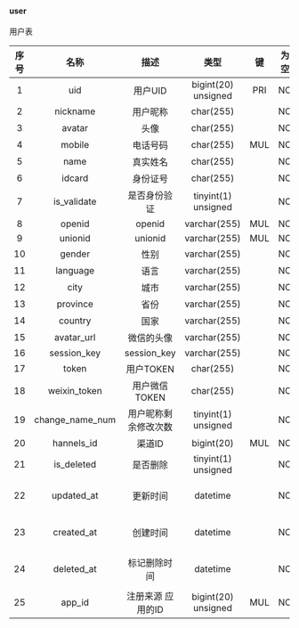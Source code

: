 #### user 
用户表

| 序号 | 名称 | 描述 | 类型 | 键 | 为空 | 额外 | 默认值 |
| :--: | :--: | :--: | :--: | :--: | :--: | :--: | :--: |
| 1 | uid | 用户UID | bigint(20) unsigned | PRI | NO | auto_increment |  |
| 2 | nickname | 用户昵称 | char(255) |  | NO |  | '' |
| 3 | avatar | 头像 | char(255) |  | NO |  | '' |
| 4 | mobile | 电话号码 | char(255) | MUL | NO |  | '' |
| 5 | name | 真实姓名 | char(255) |  | NO |  | '' |
| 6 | idcard | 身份证号 | char(255) |  | NO |  | '' |
| 7 | is_validate | 是否身份验证 | tinyint(1) unsigned |  | NO |  | 0 |
| 8 | openid | openid | varchar(255) | MUL | NO |  | '' |
| 9 | unionid | unionid | varchar(255) | MUL | NO |  | '' |
| 10 | gender | 性别 | varchar(255) |  | NO |  | '' |
| 11 | language | 语言 | varchar(255) |  | NO |  | '' |
| 12 | city | 城市 | varchar(255) |  | NO |  | '' |
| 13 | province | 省份 | varchar(255) |  | NO |  | '' |
| 14 | country | 国家 | varchar(255) |  | NO |  | '' |
| 15 | avatar_url | 微信的头像 | varchar(255) |  | NO |  | '' |
| 16 | session_key | session_key | varchar(255) |  | NO |  | '' |
| 17 | token | 用户TOKEN | char(255) |  | NO |  | '' |
| 18 | weixin_token | 用户微信TOKEN | char(255) |  | NO |  | '' |
| 19 | change_name_num | 用户昵称剩余修改次数 | tinyint(1) unsigned |  | NO |  | 0 |
| 20 | hannels_id | 渠道ID | bigint(20) | MUL | NO |  | 0 |
| 21 | is_deleted | 是否删除 | tinyint(1) unsigned |  | NO |  | 0 |
| 22 | updated_at | 更新时间 | datetime |  | NO |  | '0000-00-00 00:00:00' |
| 23 | created_at | 创建时间 | datetime |  | NO |  | '0000-00-00 00:00:00' |
| 24 | deleted_at | 标记删除时间 | datetime |  | NO |  | '0000-00-00 00:00:00' |
| 25 | app_id | 注册来源 应用的ID | bigint(20) unsigned | MUL | NO |  | 0 |
